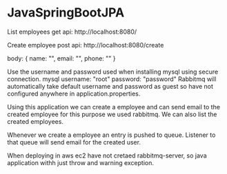# JavaSpringBootJPA

List employees get api:
http://localhost:8080/

Create employee post api:
http://localhost:8080/create

body: { name: "", email: "", phone: "" }

Use the username and password used when installing mysql using secure connection. mysql username: "root" password: "password" 
Rabbitmq will automatically take default username and password as guest so have not configured anywhere in application.properties.


Using this application we can create a employee and can send email to the created employee for this purpose we used rabbitmq.
We can also list the created employees.

Whenever we create a employee an entry is pushed to queue. Listener to that queue will send email for the created user.

When deploying in aws ec2 have not cretaed rabbitmq-server, so java application withh just throw and warning exception.

